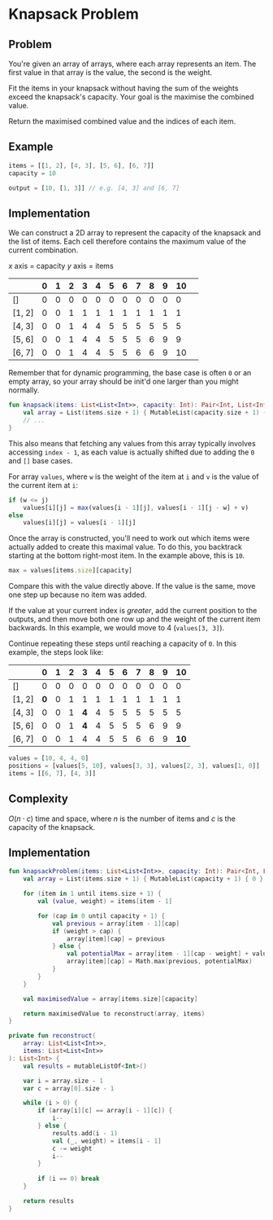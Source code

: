 # Knapsack Problem
## Problem
You're given an array of arrays, where each array represents an item. The first value in that array is the value, the second is the weight.

Fit the items in your knapsack without having the sum of the weights exceed the knapsack's capacity. Your goal is the maximise the combined value.

Return the maximised combined value and the indices of each item.

## Example
```javascript
items = [[1, 2], [4, 3], [5, 6], [6, 7]]
capacity = 10

output = [10, [1, 3]] // e.g. [4, 3] and [6, 7]
```

## Implementation
We can construct a 2D array to represent the capacity of the knapsack and the list of items. Each cell therefore contains the maximum value of the current combination.

$x$ axis = capacity
$y$ axis = items

|        | 0   | 1   | 2   | 3   | 4   | 5   | 6   | 7   | 8   | 9   | 10  |     |
| ------ | --- | --- | --- | --- | --- | --- | --- | --- | --- | --- | --- | --- |
| []     | 0   | 0   | 0   | 0   | 0   | 0   | 0   | 0   | 0   | 0   | 0   |     |
| [1, 2] | 0   | 0   | 1   | 1   | 1   | 1   | 1   | 1   | 1   | 1   | 1   |     |
| [4, 3] | 0   | 0   | 1   | 4   | 4   | 5   | 5   | 5   | 5   | 5   | 5   |     |
| [5, 6] | 0   | 0   | 1   | 4   | 4   | 5   | 5   | 5   | 6   | 9   | 9   |     |
| [6, 7] | 0   | 0   | 1   | 4   | 4   | 5   | 5   | 6   | 6   | 9   | 10  |     |

Remember that for dynamic programming, the base case is often `0` or an empty array, so your array should be init'd one larger than you might normally.

```kotlin
fun knapsack(items: List<List<Int>>, capacity: Int): Pair<Int, List<Int>> {
    val array = List(items.size + 1) { MutableList(capacity.size + 1) { 0 } }
	// ...
}
```

This also means that fetching any values from this array typically involves accessing `index - 1`, as each value is actually shifted due to adding the `0` and `[]` base cases.

For array `values`, where `w` is the weight of the item at `i` and `v` is the value of the current item at `i`:

```javascript
if (w <= j)
	values[i][j] = max(values[i - 1][j], values[i - 1][j - w] + v)
else 
	values[i][j] = values[i - 1][j]
```

Once the array is constructed, you'll need to work out which items were actually added to create this maximal value. To do this, you backtrack starting at the bottom right-most item. In the example above, this is `10`.

```javascript
max = values[items.size][capacity]
```

Compare this with the value directly above. If the value is the same, move one step up because no item was added.

If the value at your current index is *greater*, add the current position to the outputs, and then move both one row up and the weight of the current item backwards. In this example, we would move to 4 (`values[3, 3]`).

Continue repeating these steps until reaching a capacity of `0`. In this example, the steps look like:

| | 0 | 1 | 2 | 3 | 4 | 5 | 6 | 7 | 8 | 9 | 10 |
| - | - | - | - |  - |  - |  - |  - |  - |  - |  - |  - |  
| [] | 0 | 0 | 0 | 0 | 0 | 0 | 0 | 0 | 0 | 0 | 0 | 
| [1, 2] | **0** | 0 | 1 | 1 | 1 | 1 | 1 | 1 | 1 | 1 | 1 | 
| [4, 3] | 0 | 0 | 1 | **4** | 4 | 5 | 5 | 5 | 5 | 5 | 5 |
| [5, 6] | 0 | 0 | 1 | **4** | 4 | 5 | 5 | 5 | 6 | 9 | 9 |
| [6, 7] | 0 | 0 | 1 | 4 | 4 | 5 | 5 | 6 | 6 | 9 | **10** |

```javascript
values = [10, 4, 4, 0]
positions = [values[5, 10], values[3, 3], values[2, 3], values[1, 0]]
items = [[6, 7], [4, 3]]
```

## Complexity
$O(n \cdot c)$ time and space, where $n$ is the number of items and $c$ is the capacity of the knapsack.

## Implementation
```kotlin
fun knapsackProblem(items: List<List<Int>>, capacity: Int): Pair<Int, List<Int>> {
	val array = List(items.size + 1) { MutableList(capacity + 1) { 0 } }

	for (item in 1 until items.size + 1) {
		val (value, weight) = items[item - 1]

		for (cap in 0 until capacity + 1) {
			val previous = array[item - 1][cap]
			if (weight > cap) {
				array[item][cap] = previous
			} else {
				val potentialMax = array[item - 1][cap - weight] + value
				array[item][cap] = Math.max(previous, potentialMax)
			}
		}
	}

	val maximisedValue = array[items.size][capacity]

	return maximisedValue to reconstruct(array, items)
}

private fun reconstruct(
	array: List<List<Int>>, 
	items: List<List<Int>>
): List<Int> {
	val results = mutableListOf<Int>()

	var i = array.size - 1
	var c = array[0].size - 1

	while (i > 0) {
		if (array[i][c] == array[i - 1][c]) {
			i--
		} else {
			results.add(i - 1)
			val (_, weight) = items[i - 1]
			c -= weight
			i--
		}
		
		if (i == 0) break
	}

	return results
}
```
